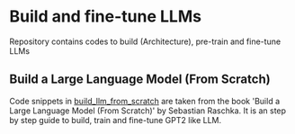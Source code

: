 # Build and fine-tune LLMs
Repository contains codes to build (Architecture), pre-train and fine-tune LLMs

## Build a Large Language Model (From Scratch)

Code snippets in [build_llm_from_scratch](https://github.com/zeeamber/build_and_finetune_llms/tree/main/build_llm_from_scratch) are taken from the book 'Build a Large Language Model (From Scratch)' by Sebastian Raschka.
It is an step by step guide to build, train and fine-tune GPT2 like LLM.
